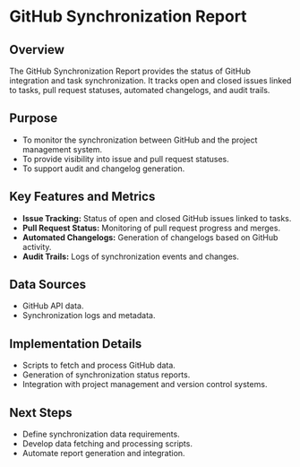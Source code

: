 # GitHub Synchronization Report

## Overview
The GitHub Synchronization Report provides the status of GitHub integration and task synchronization. It tracks open and closed issues linked to tasks, pull request statuses, automated changelogs, and audit trails.

## Purpose
- To monitor the synchronization between GitHub and the project management system.
- To provide visibility into issue and pull request statuses.
- To support audit and changelog generation.

## Key Features and Metrics
- **Issue Tracking:** Status of open and closed GitHub issues linked to tasks.
- **Pull Request Status:** Monitoring of pull request progress and merges.
- **Automated Changelogs:** Generation of changelogs based on GitHub activity.
- **Audit Trails:** Logs of synchronization events and changes.

## Data Sources
- GitHub API data.
- Synchronization logs and metadata.

## Implementation Details
- Scripts to fetch and process GitHub data.
- Generation of synchronization status reports.
- Integration with project management and version control systems.

## Next Steps
- Define synchronization data requirements.
- Develop data fetching and processing scripts.
- Automate report generation and integration.
